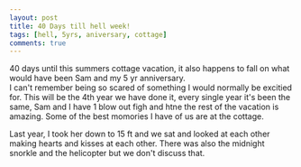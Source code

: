 ```yaml
---
layout: post
title: 40 Days till hell week!
tags: [hell, 5yrs, aniversary, cottage]
comments: true
---
```

40 days until this summers cottage vacation, it also happens to fall on what would have been Sam and my 5 yr anniversary.   
I can't remember being so scared of something I would normally be excitied for. This will be the 4th year we have done it, every single year it's been the same, Sam and I have 1 blow out figh and htne the rest of the vacation is amazing. Some of the best momories I have of us are at the cottage.   
   
Last year, I took her down to 15 ft and we sat and looked at each other making hearts and kisses at each other. There was also the midnight snorkle and the helicopter but we don't discuss that.